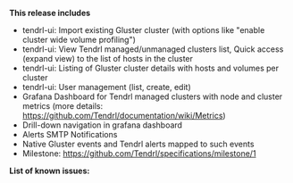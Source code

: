 **This release includes**

* tendrl-ui: Import existing Gluster cluster (with options like "enable cluster wide volume profiling")
* tendrl-ui: View Tendrl managed/unmanaged clusters list, Quick access (expand view) to the list of hosts in the cluster
* tendrl-ui: Listing of Gluster cluster details with hosts and volumes per cluster
* tendrl-ui: User management (list, create, edit)
* Grafana Dashboard for Tendrl managed clusters with node and cluster metrics  (more details: https://github.com/Tendrl/documentation/wiki/Metrics)
* Drill-down navigation in grafana dashboard
* Alerts SMTP Notifications
* Native Gluster events and Tendrl alerts mapped to such events
* Milestone: https://github.com/Tendrl/specifications/milestone/1

**List of known issues:**
